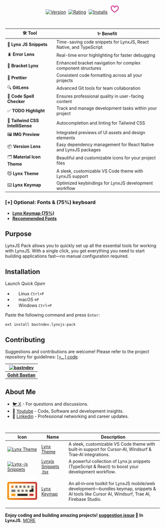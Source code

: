 <p align="center">
  <a href="https://marketplace.visualstudio.com/items?itemName=bastndev.lynxjs-pack"><img src="https://vsmarketplacebadges.dev/version-short/bastndev.lynxjs-pack.jpg?style=for-the-badge&colorA=E91E63&colorB=EEEEEE&color=33BFFF&label=VERSION" alt="Version"></a>&nbsp;
  <a href="https://marketplace.visualstudio.com/items?itemName=bastndev.lynxjs-pack"><img src="https://vsmarketplacebadges.dev/rating-short/bastndev.lynxjs-pack.jpg?style=for-the-badge&colorA=E91E63&colorB=EEEEEE&color=33BFFF&label=Rating" alt="Rating"></a>&nbsp;
  <a href="https://marketplace.visualstudio.com/items?itemName=bastndev.lynxjs-pack"><img src="https://vsmarketplacebadges.dev/installs-short/bastndev.lynxjs-pack.jpg?style=for-the-badge&colorA=E91E63&colorB=EEEEEE&color=33BFFF&label=Installs" alt="Installs"></a>&nbsp;
  <a href="https://github.com/sponsors/bastndev"><img src="https://raw.githubusercontent.com/bastndev/Lynx-Theme/main/assets/images/sponsor.png" width="30px" alt="Sponsor Github"></a>
</p>

</br>

| 🛠️ Tool                          | ✨ Benefit                                                         |
| -------------------------------- | ------------------------------------------------------------------ |
| 🧩 **Lynx JS Snippets**          | Time-saving code snippets for LynxJS, React Native, and TypeScript |
| 🪲 **Error Lens**                | Real-time error highlighting for faster debugging                  |
| 🦾 **Bracket Lynx**              | Enhanced bracket navigation for complex component structures       |
| 🎨 **Prettier**                  | Consistent code formatting across all your projects                |
| 🔍 **GitLens**                   | Advanced Git tools for team collaboration                          |
| 📝 **Code Spell Checker**        | Ensures professional quality in user-facing content                |
| ✅ **TODO Highlight**            | Track and manage development tasks within your project             |
| 🌈 **Tailwind CSS IntelliSense** | Autocompletion and linting for Tailwind CSS                        |
| 🖼️ **IMG Preview**               | Integrated previews of UI assets and design elements               |
| 📦 **Version Lens**              | Easy dependency management for React Native and LynxJS packages    |
| 🗂️ **Material Icon Theme**       | Beautiful and customizable icons for your project files            |
| 😼 **Lynx Theme**                | A sleek, customizable VS Code theme with LynxJS support            |
| ⌨️ **Lynx Keymap**               | Optimized keybindings for LynxJS development workflow              |

### [+] Optional: Fonts & (75%) keyboard


- **[Lynx Keymap (75%)](https://marketplace.visualstudio.com/items?itemName=bastndev.lynx-keymap-75)**
- **[Recommended Fonts](https://github.com/bastndev/Lynx-Theme/releases/tag/v1.2.5)**

## Purpose

LynxJS Pack allows you to quickly set up all the essential tools for working with LynxJS. With a single click, you get everything you need to start building applications fast—no manual configuration required.

## Installation

Launch _Quick Open_

- <img src="https://www.kernel.org/theme/images/logos/favicon.png" width=16 height=16/> Linux `Ctrl+P`
- <img src="https://developer.apple.com/favicon.ico" width=16 height=16/> macOS `⌘P`
- <img src="https://www.microsoft.com/favicon.ico" width=16 height=16/> Windows `Ctrl+P`

Paste the following command and press `Enter`:

```
ext install bastndev.lynxjs-pack
```

## Contributing

Suggestions and contributions are welcome! Please refer to the project repository for guidelines: [[>\_ ] code](https://github.com/bastndev/LynxJs-Packge).

| [![bastndev](https://github.com/bastndev.png?size=100)](https://bastndev.com) |
| :---------------------------------------------------------------------------: |
|               **[Gohit Bastian](https://github.com/bastndev)**                |

## About Me

- [🐦 X](https://twitter.com/bastndev) - For questions and discussions.
- 🔴 [Youtube](https://www.youtube.com/@bastndev?sub_confirmation=1) - Code, Software and development insights.
- 💼 [Linkedin](https://www.linkedin.com/in/bastndev) - Professional networking and career updates.

</br>

| Icon                                                                                                                                                                                                                | Name                                                                  | Description                                                                                                                                     |
| ------------------------------------------------------------------------------------------------------------------------------------------------------------------------------------------------------------------- | --------------------------------------------------------------------- | ----------------------------------------------------------------------------------------------------------------------------------------------- |
| [![Lynx Theme](https://bastndev.gallerycdn.vsassets.io/extensions/bastndev/lynx-theme/0.1.2/1744898058774/Microsoft.VisualStudio.Services.Icons.Default)](https://marketplace.visualstudio.com/items?itemName=bastndev.lynx-theme)                   | [Lynx Theme](https://github.com/bastndev/Lynx-Theme)                  | A sleek, customizable VS Code theme with built‑in support for Cursor‑AI, Windsurf & Trae‑AI integrations.                                       |
| [![Lynx-js Snippets](https://bastndev.gallerycdn.vsassets.io/extensions/bastndev/lynx-js-snippets/0.2.0/1745166683713/Microsoft.VisualStudio.Services.Icons.Default)](https://marketplace.visualstudio.com/items?itemName=bastndev.lynx-js-snippets) | [Lynxjs Snippets .tsx](https://github.com/bastndev/Lynx-js-Snippets) | A powerful collection of Lynx.js snippets (TypeScript & React) to boost your development workflow.                                              |
| [![Lynx Keymap](https://raw.githubusercontent.com/bastndev/Lynx-Keymap/refs/heads/main/assets/images/logo.png)](https://marketplace.visualstudio.com/items?itemName=bastndev.lynx-keymap)                                                            | [Lynx Keymap](https://github.com/bastndev/Lynx-Keymap)                | An all‑in‑one toolkit for LynxJS mobile/web development—bundles keymap, snippets & AI tools like Cursor AI, Windsurf, Trae AI, Firebase Studio. |

**Enjoy coding and building amazing projects! [suggestion issue](https://github.com/bastndev/LynxJs-Packge/issues) 🚀 In LynxJS.**
[MORE](https://marketplace.visualstudio.com/publishers/bastndev)

